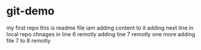 # git-demo
my first repo
this is readme file
iam adding content to it
adding next line in local repo
chnages in line 6 remotly 
adding line 7 remotly
one more adding file 7 to 8 remotly
